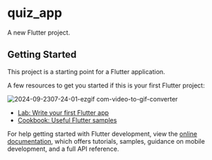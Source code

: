 # quiz_app

A new Flutter project.

## Getting Started

This project is a starting point for a Flutter application.

A few resources to get you started if this is your first Flutter project:

![2024-09-2307-24-01-ezgif com-video-to-gif-converter](https://github.com/user-attachments/assets/c21d31d8-52c1-4b58-bbcb-36f35d6f0092)

- [Lab: Write your first Flutter app](https://docs.flutter.dev/get-started/codelab)
- [Cookbook: Useful Flutter samples](https://docs.flutter.dev/cookbook)

For help getting started with Flutter development, view the
[online documentation](https://docs.flutter.dev/), which offers tutorials,
samples, guidance on mobile development, and a full API reference.
